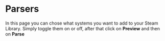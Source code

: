 # Parsers

In this page you can chose what systems you want to add to your Steam Library. Simply toggle them on or off, after that click on **Preview** and then on **Parse**
